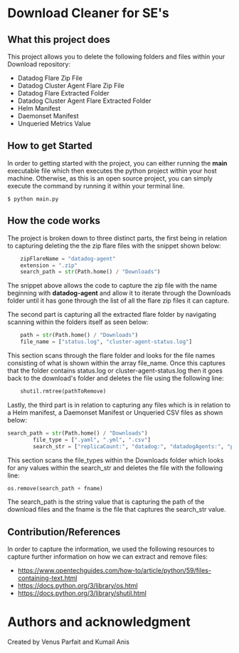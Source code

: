 # Download Cleaner for SE's

## What this project does

This project allows you to delete the following folders and files within your Download repository:

* Datadog Flare Zip File
* Datadog Cluster Agent Flare Zip File
* Datadog Flare Extracted Folder
* Datadog Cluster Agent Flare Extracted Folder
* Helm Manifest
* Daemonset Manifest
* Unqueried Metrics Value



## How to get Started

In order to getting started with the project, you can either running the **main** executable file which then executes the python project within your host machine. Otherwise, as this is an open source project, you can simply execute the command by running it within your terminal line.

```
$ python main.py
```



## How the code works

The project is broken down to three distinct parts, the first being in relation to capturing deleting the the zip flare files with the snippet shown below:

```python
    zipFlareName = "datadog-agent"
    extension = ".zip"
    search_path = str(Path.home() / "Downloads")
```

The snippet above allows the code to capture the zip file with the name beginning with **datadog-agent** and allow it to iterate through the Downloads folder until it has gone through the list of all the flare zip files it can capture. 



The second part is capturing all the extracted flare folder by navigating scanning within the folders itself as seen below:

```python
    path = str(Path.home() / "Downloads")
    file_name = ["status.log", "cluster-agent-status.log"]
```
This section scans through the flare folder and looks for the file names consisting of what is shown within the array file_name. Once this captures that the folder contains status.log or cluster-agent-status.log then it goes back to the download's folder and deletes the file using the following line:

```python
    shutil.rmtree(pathToRemove)
```


Lastly, the third part is in relation to capturing any files which is in relation to a Helm manifest, a Daemonset Manifest or Unqueried CSV files as shown below:

```python
search_path = str(Path.home() / "Downloads")
        file_type = [".yaml", ".yml", ".csv"]
        search_str = ["replicaCount:", "datadog:", "datadogAgents:", "podAnnotations:", "kind: DaemonSet", "kind: Deployment", "AWSTemplateFormatVersion:", "Average Custom Metrics / Hour", "init_config:"]
```
This section scans the file_types within the Downloads folder which looks for any values within the search_str and deletes the file with the following line:

```python
os.remove(search_path + fname)
```
The search_path is the string value that is capturing the path of the download files and the fname is the file that captures the search_str value. 


## Contribution/References

In order to capture the information, we used the following resources to capture further information on how we can extract and remove files:

* https://www.opentechguides.com/how-to/article/python/59/files-containing-text.html
* https://docs.python.org/3/library/os.html
* https://docs.python.org/3/library/shutil.html


# Authors and acknowledgment

Created by Venus Parfait and Kumail Anis
